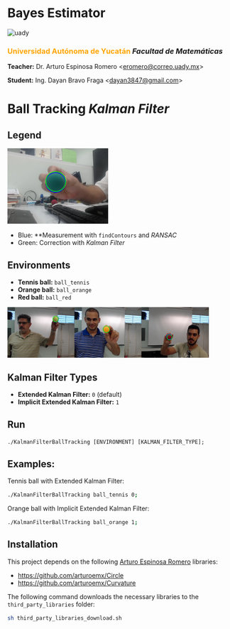 # Bayes Estimator

<img src="https://uady.mx/assets/img/logo_uady.svg" width="15%" alt="uady">

### <font color='orange'>Universidad Autónoma de Yucatán</font> _Facultad de Matemáticas_

**Teacher:** Dr. Arturo Espinosa Romero <[eromero@correo.uady.mx](mailto:eromero@correo.uady.mx)>

**Student:** Ing. Dayan Bravo Fraga <[dayan3847@gmail.com](mailto:dayan3847@gmail.com)>

# Ball Tracking *Kalman Filter*

## Legend

<img alt="ball_green" src="doc/ex_ball_green.png" width="45%"/>

* Blue: **Measurement with `findContours` and *RANSAC*
* Green: Correction with *Kalman Filter*

## Environments

* **Tennis ball:** `ball_tennis`
* **Orange ball:** `ball_orange`
* **Red ball:** `ball_red`

<img alt="ball_green" src="doc/ex_ball_tennis.png" width="30%"/><img alt="ball_green" src="doc/ex_ball_orange.png" width="30%"/><img alt="ball_green" src="doc/ex_ball_red.png" width="30%"/>

## Kalman Filter Types

* **Extended Kalman Filter:** `0` (default)
* **Implicit Extended Kalman Filter:** `1`

## Run

`./KalmanFilterBallTracking [ENVIRONMENT] [KALMAN_FILTER_TYPE];`

## Examples:

Tennis ball with Extended Kalman Filter:

```sh
./KalmanFilterBallTracking ball_tennis 0;
```

Orange ball with Implicit Extended Kalman Filter:

```sh
./KalmanFilterBallTracking ball_orange 1;
```

## Installation

This project depends on the following [Arturo Espinosa Romero](https://github.com/arturoemx) libraries:

* https://github.com/arturoemx/Circle
* https://github.com/arturoemx/Curvature

The following command downloads the necessary libraries to the `third_party_libraries` folder:

```sh
sh third_party_libraries_download.sh
```
